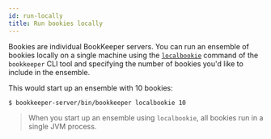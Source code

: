 ```yaml
---
id: run-locally
title: Run bookies locally
---
```


Bookies are individual BookKeeper servers. You can run an ensemble of bookies locally on a single machine using the [`localbookie`](../reference/cli#bookkeeper-localbookie) command of the `bookkeeper` CLI tool and specifying the number of bookies you'd like to include in the ensemble.

This would start up an ensemble with 10 bookies:

```shell
$ bookkeeper-server/bin/bookkeeper localbookie 10
```

> When you start up an ensemble using `localbookie`, all bookies run in a single JVM process.
